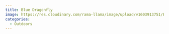 ```yaml
---
title: Blue Dragonfly
image: https://res.cloudinary.com/rama-llama/image/upload/v1603913751/Blue_Dragon_Fly_b6k1e1.jpg
categories:
  - Outdoors
---
```


